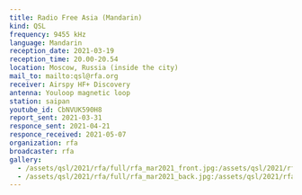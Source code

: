 ```yaml
---
title: Radio Free Asia (Mandarin)
kind: QSL
frequency: 9455 kHz
language: Mandarin
reception_date: 2021-03-19
reception_time: 20.00-20.54
location: Moscow, Russia (inside the city)
mail_to: mailto:qsl@rfa.org
receiver: Airspy HF+ Discovery
antenna: Youloop magnetic loop
station: saipan
youtube_id: CbNVUK590H8
report_sent: 2021-03-31
responce_sent: 2021-04-21
responce_received: 2021-05-07
organization: rfa
broadcaster: rfa
gallery:
  - /assets/qsl/2021/rfa/full/rfa_mar2021_front.jpg:/assets/qsl/2021/rfa/small/rfa_mar2021_front.jpg
  - /assets/qsl/2021/rfa/full/rfa_mar2021_back.jpg:/assets/qsl/2021/rfa/small/rfa_mar2021_back.jpg
---
```

